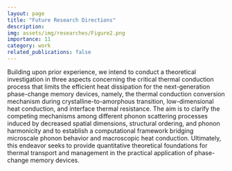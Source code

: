 ```yaml
---
layout: page
title: "Future Research Directions"
description:  
img: assets/img/researches/Figure2.png
importance: 11
category: work
related_publications: false
---
```


Building upon prior experience, we intend to conduct a theoretical investigation in three aspects concerning the critical thermal conduction process that limits the efficient heat dissipation for the next-generation phase-change memory devices, namely, the thermal conduction conversion mechanism during crystalline-to-amorphous transition, low-dimensional heat conduction, and interface thermal resistance. The aim is to clarify the competing mechanisms among different phonon scattering processes induced by decreased spatial dimensions, structural ordering, and phonon harmonicity and to establish a computational framework bridging microscale phonon behavior and macroscopic heat conduction. Ultimately, this endeavor seeks to provide
quantitative theoretical foundations for thermal transport and management in the practical application of phase-change memory devices.
